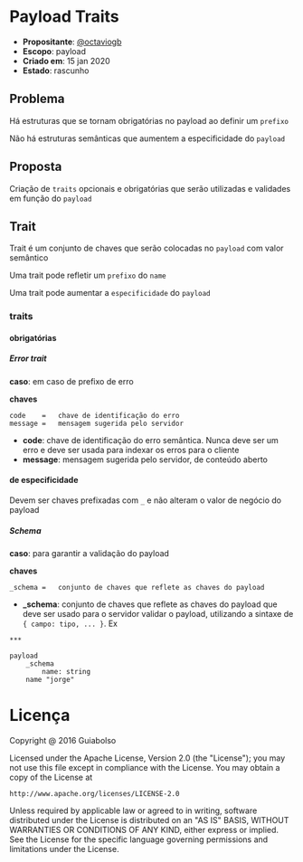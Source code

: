 # Payload Traits

- **Propositante**: [@octaviogb](https://github.com.br/octaviogb)
- **Escopo**: payload
- **Criado em**: 15 jan 2020
- **Estado**: rascunho

## Problema

Há estruturas que se tornam obrigatórias no payload ao definir um `prefixo`

Não há estruturas semânticas que aumentem a especificidade do `payload`

## Proposta

Criação de `traits` opcionais e obrigatórias que serão utilizadas e validades em função do `payload`

## Trait

Trait é um conjunto de chaves que serão colocadas no `payload` com valor semântico

Uma trait pode refletir um `prefixo` do `name`

Uma trait pode aumentar a `especificidade` do `payload`

### traits

#### obrigatórias

##### Error trait

**caso**: em caso de prefixo de erro

**chaves**
```
code    =   chave de identificação do erro
message =   mensagem sugerida pelo servidor
```

- **code**: chave de identificação do erro semântica. Nunca deve ser um erro e deve ser usada para indexar os erros para o cliente
- **message**: mensagem sugerida pelo servidor, de conteúdo aberto

#### de especificidade

Devem ser chaves prefixadas com `_` e não alteram o valor de negócio do payload

##### Schema

**caso**: para garantir a validação do payload

**chaves**
```
_schema =   conjunto de chaves que reflete as chaves do payload
```

- **_schema**: conjunto de chaves que reflete as chaves do payload que deve ser usado para o servidor validar o payload, utilizando a sintaxe de `{ campo: tipo, ... }`. Ex

```
***

payload
    _schema
        name: string
    name "jorge"
``` 

# Licença

Copyright @ 2016 Guiabolso

Licensed under the Apache License, Version 2.0 (the "License");
you may not use this file except in compliance with the License.
You may obtain a copy of the License at

    http://www.apache.org/licenses/LICENSE-2.0

Unless required by applicable law or agreed to in writing, software
distributed under the License is distributed on an "AS IS" BASIS,
WITHOUT WARRANTIES OR CONDITIONS OF ANY KIND, either express or implied.
See the License for the specific language governing permissions and
limitations under the License.
